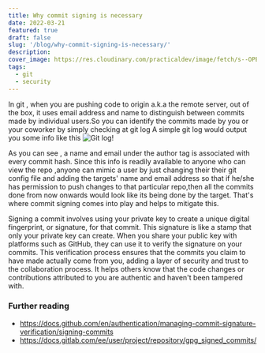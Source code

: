 ```yaml
---
title: Why commit signing is necessary
date: 2022-03-21
featured: true
draft: false
slug: '/blog/why-commit-signing-is-necessary/'
description:
cover_image: https://res.cloudinary.com/practicaldev/image/fetch/s--OPEh7WV8--/c_imagga_scale,f_auto,fl_progressive,h_420,q_auto,w_1000/https://zupimages.net/up/19/14/0oul.png
tags:
  - git
  - security
---
```


In git , when you are pushing code to origin a.k.a the remote server, out of the box, it uses email address and name to distinguish between commits made by individual users.So you can identify the commits made by you or your coworker by simply checking at git log
A simple git log would output you some info like this
![Git log!](https://i.imgur.com/FxvBZv6.png)

As you can see , a name and email under the author tag is associated with every commit hash.
Since this info is readily available to anyone who can view the repo ,anyone can mimic a user by just changing their their git config file and adding the targets' name and email address so that if he/she has permission to push changes to that particular repo,then all the commits done from now onwards would look like its being done by the target. That's where commit signing comes into play and helps to mitigate this.

Signing a commit involves using your private key to create a unique digital fingerprint, or signature, for that commit. This signature is like a stamp that only your private key can create. When you share your public key with platforms such as GitHub, they can use it to verify the signature on your commits. This verification process ensures that the commits you claim to have made actually come from you, adding a layer of security and trust to the collaboration process. It helps others know that the code changes or contributions attributed to you are authentic and haven't been tampered with.

### Further reading

- https://docs.github.com/en/authentication/managing-commit-signature-verification/signing-commits
- https://docs.gitlab.com/ee/user/project/repository/gpg_signed_commits/
